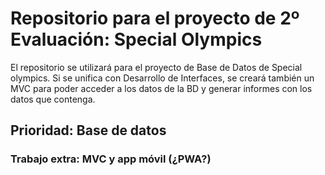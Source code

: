# Repositorio para el proyecto de 2º Evaluación: Special Olympics

El repositorio se utilizará para el proyecto de Base de Datos de Special olympics.
Si se unifica con Desarrollo de Interfaces, se creará también un MVC para poder acceder a los datos de la BD y generar informes con los datos que contenga.

## Prioridad: Base de datos
### Trabajo extra: MVC y app móvil (¿PWA?)